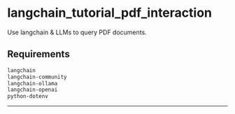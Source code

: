 # langchain_tutorial_pdf_interaction
Use langchain & LLMs to query PDF documents.

## Requirements

```sh
langchain
langchain-community
langchain-ollama
langchain-openai
python-dotenv
```

---

